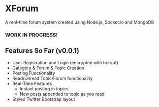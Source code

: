 XForum
======

A real-time forum system created using Node.js, Socket.io and MongoDB

### WORK IN PROGRESS!

Features So Far (v0.0.1)
---------------
* User Registration and Login (encrypted with bcrypt)
* Category & Forum & Topic Creation
* Posting Functionality
* Read/Unread Topic/Forum functionality
* Real-Time Features
	* Instant posting in topics
	* New posts appended to topic as you read
* Styled Twitter Bootstrap layout